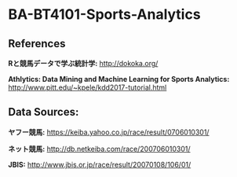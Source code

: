 # BA-BT4101-Sports-Analytics

## References
**Rと競馬データで学ぶ統計学:** http://dokoka.org/

**Athlytics: Data Mining and Machine Learning for Sports Analytics:** http://www.pitt.edu/~kpele/kdd2017-tutorial.html

## Data Sources:
**ヤフー競馬:** https://keiba.yahoo.co.jp/race/result/0706010301/

**ネット競馬:** http://db.netkeiba.com/race/200706010301/

**JBIS:** http://www.jbis.or.jp/race/result/20070108/106/01/
